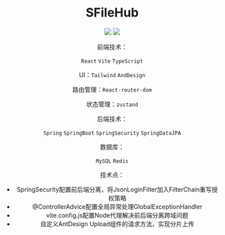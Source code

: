 <div align="center">

<h1 style="border-bottom: none">
    <b>SFileHub</b><br />
</h1>

<div align="center">

[![](https://github.com/KeyonYan/SFileHub/workflows/Java%20CI%20with%20Maven/badge.svg)](https://github.com/KeyonYan/SFileHub/actions/workflows/maven.yml)
[![](https://github.com/KeyonYan/SFileHub/workflows/Node.js%20CI/badge.svg)](https://github.com/KeyonYan/SFileHub/actions/workflows/node.yml)

</div>

前端技术：

`React` `Vite` `TypeScript`

UI：`Tailwind` `AndDesign`

路由管理：`React-router-dom`

状态管理：`zustand`

后端技术：

`Spring` `SpringBoot` `SpringSecurity` `SpringDataJPA`

数据库：

`MySQL` `Redis`

技术点：

- SpringSecurity配置前后端分离，将JsonLoginFilter加入FilterChain重写授权策略
- @ControllerAdvice配置全局异常处理GlobalExceptionHandler
- vite.config.js配置Node代理解决前后端分离跨域问题
- 自定义AntDesign Upload组件的请求方法，实现分片上传
